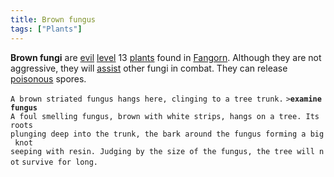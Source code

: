 ```yaml
---
title: Brown fungus
tags: ["Plants"]
---
```

**Brown fungi** are [evil](alignment "wikilink")
[level](level "wikilink") 13 [plants](plant "wikilink") found in
[Fangorn](Fangorn "wikilink"). Although they are not aggressive, they
will [assist](assist "wikilink") other fungi in combat. They can release
[poisonous](poison "wikilink") spores.

`A brown striated fungus hangs here, clinging to a tree trunk.`
`>`**`examine fungus`**
`A foul smelling fungus, brown with white strips, hangs on a tree. Its roots`
`plunging deep into the trunk, the bark around the fungus forming a big knot`
`seeping with resin. Judging by the size of the fungus, the tree will not`
`survive for long.`

